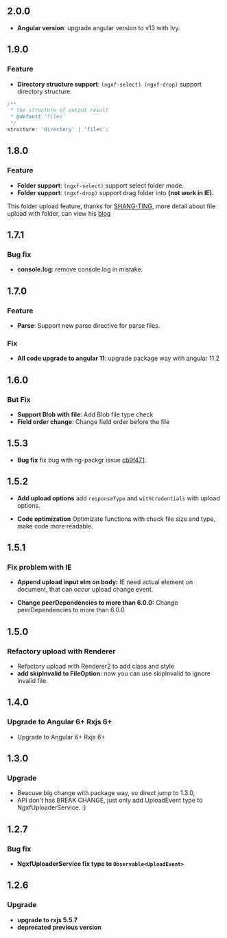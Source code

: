 ## 2.0.0

- **Angular version**: upgrade angular version to v13 with Ivy.

## 1.9.0

### Feature

- **Directory structure support**: `(ngxf-select) (ngxf-drop)` support directory structure.

```ts
/**
 * the structure of output result
 * @default 'files'
 */
structure: 'directory' | 'files';
```

## 1.8.0

### Feature

- **Folder support**: `(ngxf-select)` support select folder mode.
- **Folder support**: `(ngxf-drop)` support drag folder into **(not work in IE)**.

This folder upload feature, thanks for [SHANG-TING](https://github.com/SHANG-TING), more detail about file upload with folder, can view his [blog](https://scullyio-blog.gofa.cloud/blog/recursive_file_uploader/)

## 1.7.1

### Bug fix

- **console.log**: remove console.log in mistake.

## 1.7.0

### Feature

- **Parse**: Support new parse directive for parse files.

### Fix

- **All code upgrade to angular 11**: upgrade package way with angular 11.2

## 1.6.0

### But Fix

- **Support Blob with file**: Add Blob file type check
- **Field order change**: Change field order before the file

## 1.5.3

- **Bug fix** fix bug with ng-packgr issue [cb9f471](https://github.com/ZouYouShun/ngxf-uploader/commit/cb9f471327b094e342d51f96f58374ff60a0a49c).

## 1.5.2

- **Add upload options** add `responseType` and `withCredentials` with upload options.

- **Code optimization** Optimizate functions with check file size and type, make code more readable.

## 1.5.1

### Fix problem with IE

- **Append upload input elm on body:** IE need actual element on document, that can occur upload change event.

- **Change peerDependencies to more than 6.0.0:** Change peerDependencies to more than 6.0.0

## 1.5.0

### Refactory upload with Renderer

- Refactory upload with Renderer2 to add class and style
- **add skipInvalid to FileOption:** now you can use skipInvalid to ignore invalid file.

## 1.4.0

### Upgrade to Angular 6+ Rxjs 6+

- Upgrade to Angular 6+ Rxjs 6+

## 1.3.0

### Upgrade

- Beacuse big change with package way, so direct jump to 1.3.0,
- API don't has BREAK CHANGE, just only add UploadEvent type to NgxfUploaderService. :)

## 1.2.7

### Bug fix

- **NgxfUploaderService fix type to `Observable<UploadEvent>`**

## 1.2.6

### Upgrade

- **upgrade to rxjs 5.5.7**
- **deprecated previous version**
